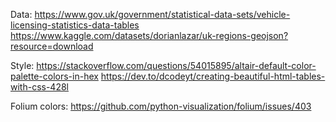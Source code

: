 Data:
https://www.gov.uk/government/statistical-data-sets/vehicle-licensing-statistics-data-tables
https://www.kaggle.com/datasets/dorianlazar/uk-regions-geojson?resource=download



Style:
https://stackoverflow.com/questions/54015895/altair-default-color-palette-colors-in-hex
https://dev.to/dcodeyt/creating-beautiful-html-tables-with-css-428l

Folium colors:
https://github.com/python-visualization/folium/issues/403